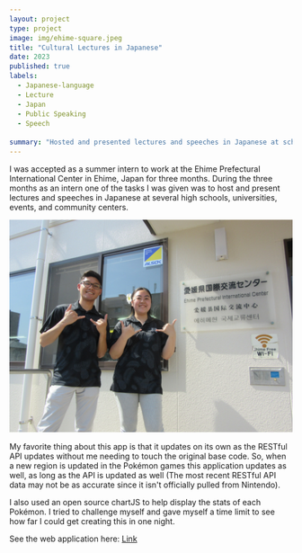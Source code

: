 ```yaml
---
layout: project
type: project
image: img/ehime-square.jpeg
title: "Cultural Lectures in Japanese"
date: 2023
published: true
labels:
  - Japanese-language
  - Lecture
  - Japan
  - Public Speaking
  - Speech

summary: "Hosted and presented lectures and speeches in Japanese at schools and events in Ehime, Japan"
---
```


I was accepted as a summer intern to work at the Ehime Prefectural International Center in Ehime, Japan for three months. During the three months as an intern one of the tasks I was given was to host and present lectures and speeches in Japanese at several high schools, universities, events, and community centers.

<div class="text-center p-4">
  <!-- <img width="200px" src="../img/math-marques.png" class="img-thumbnail" > -->
  <img width="800px" src="../img/EPIC.jpeg">
</div>

My favorite thing about this app is that it updates on its own as the RESTful API updates without me needing to touch the original base code. So, when a new region is updated in the Pokémon games this application updates as well, as long as the API is updated as well (The most recent RESTful API data may not be as accurate since it isn't officially pulled from Nintendo). 

I also used an open source chartJS to help display the stats of each Pokémon. I tried to challenge myself and gave myself a time limit to see how far I could get creating this in one night.

See the web application here: [Link](https://marques-pokedex.netlify.app/)


